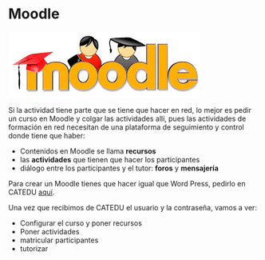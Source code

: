 # Moodle

![](img/descarga.jpg)

Si la actividad tiene parte que se tiene que hacer en red, lo mejor es pedir un curso en Moodle y colgar las actividades allí, pues las actividades de formación en red necesitan de una plataforma de seguimiento y control donde tiene que haber:

- Contenidos en Moodle se llama **recursos**
- las **actividades** que tienen que hacer los participantes
- diálogo entre los participantes y el tutor: **foros** y **mensajería**

Para crear un Moodle tienes que hacer igual que Word Press, pedirlo en CATEDU [aquí](http://soporte.catedu.es/).

Una vez que recibimos de CATEDU el usuario y la contraseña, vamos a ver:

- Configurar el curso y poner recursos
- Poner actividades
- matricular participantes
- tutorizar